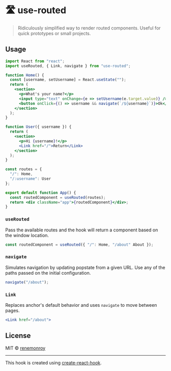 # 🛣️ use-routed

> Ridiculously simplified way to render routed components. Useful for quick prototypes or small projects.

<!-- [![NPM](https://img.shields.io/npm/v/use-routed.svg)](https://www.npmjs.com/package/use-routed) [![JavaScript Style Guide](https://img.shields.io/badge/code_style-standard-brightgreen.svg)](https://standardjs.com) -->

<!-- ## Install

```bash
npm install --save use-routed
``` -->

## Usage

```jsx
import React from "react";
import useRouted, { Link, navigate } from "use-routed";

function Home() {
  const [username, setUsername] = React.useState("");
  return (
    <section>
      <p>What's your name?</p>
      <input type="text" onChange={e => setUsername(e.target.value)} />
      <button onClick={() => username && navigate(`/${username}`)}>Ok</button>
    </section>
  );
}

function User({ username }) {
  return (
    <section>
      <p>Hi {username}!</p>
      <Link href="/">Return</Link>
    </section>
  );
}

const routes = {
  "/": Home,
  "/:username": User
};

export default function App() {
  const routedComponent = useRouted(routes);
  return <div className="app">{routedComponent}</div>;
}
```

### `useRouted`

Pass the available routes and the hook will return a component based on the window location.

```jsx
const routedComponent = useRouted({ "/": Home, "/about" About });
```

### `navigate`

Simulates navigation by updating popstate from a given URL. Use any of the paths passed on the initial configuration.

```jsx
navigate("/about");
```

### `Link`

Replaces anchor's default behavior and uses `navigate` to move between pages.

```jsx
<Link href="/about">
```

## License

MIT © [renemonroy](https://github.com/renemonroy)

---

This hook is created using [create-react-hook](https://github.com/hermanya/create-react-hook).
